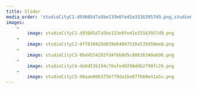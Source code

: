 ```yaml
---
title: Slider
media_order: 'studioCityC1-d93605d7a5be133e0fed1e33163957d9.png,studioCityC2-4ff830429d039e64947518a535d50ee0.png,studioCityC3-8bd4554283fd4f6b0d5c80636348e696.png,studioCityC4-de0d53b194c76afe40298ddb2f90fc26.png,studioCityC5-98aae806375b779da1be87f660e41a5c.png'
images:
    -
        image: studioCityC1-d93605d7a5be133e0fed1e33163957d9.png
    -
        image: studioCityC2-4ff830429d039e64947518a535d50ee0.png
    -
        image: studioCityC3-8bd4554283fd4f6b0d5c80636348e696.png
    -
        image: studioCityC4-de0d53b194c76afe40298ddb2f90fc26.png
    -
        image: studioCityC5-98aae806375b779da1be87f660e41a5c.png
---
```


